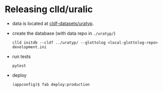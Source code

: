 # Releasing clld/uralic

* data is located at [cldf-datasets/uratyp](https://github.com/cldf-datasets/uratyp).  

* create the database (with data repo in `./uratyp/`)
  ```
  clld initdb --cldf ../uratyp/ --glottolog <local-glottolog-repo> development.ini
  ```

* run tests
  ```
  pytest
  ```

* deploy
  ```
  (appconfig)$ fab deploy:production
  ```
